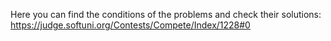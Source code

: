 Here you can find the conditions of the problems and check their solutions:
https://judge.softuni.org/Contests/Compete/Index/1228#0